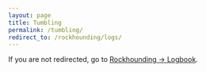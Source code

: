 ```yaml
---
layout: page
title: Tumbling
permalink: /tumbling/
redirect_to: /rockhounding/logs/
---
```


If you are not redirected, go to <a class="internal-link" href="{{ '/rockhounding/logs/' | relative_url }}">Rockhounding → Logbook</a>.
